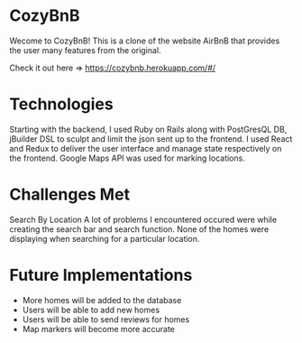 # CozyBnB

Wecome to CozyBnB! This is a clone of the website AirBnB that provides the user many features from the original. 

Check it out here => https://cozybnb.herokuapp.com/#/

# Technologies 

Starting with the backend, I used Ruby on Rails along with  PostGresQL DB, jBuilder DSL to sculpt and limit the json sent up to the frontend. I used React and Redux to deliver the user interface and manage state respectively on the frontend. Google Maps API was used for marking locations. 


# Challenges Met 

Search By Location 
A lot of problems I encountered occured were while creating the search bar and search function. None of the homes were displaying when searching for a particular location. 

# Future Implementations 

* More homes will be added to the database 
* Users will be able to add new homes 
* Users will be able to send reviews for homes 
* Map markers will become more accurate 


